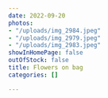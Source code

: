 ```yaml
---
date: 2022-09-20
photos:
- "/uploads/img_2984.jpeg"
- "/uploads/img_2979.jpeg"
- "/uploads/img_2983.jpeg"
showInHomePage: false
outOfStock: false
title: Flowers on bag
categories: []

---
```

